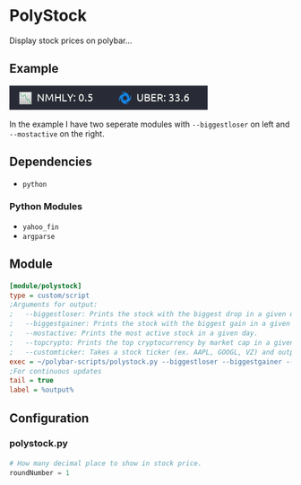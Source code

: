 # PolyStock
Display stock prices on polybar...

## Example
![polystock](screenshots/1.png)

In the example I have two seperate modules with `--biggestloser` on left and `--mostactive` on the right.
## Dependencies
* `python`

### Python Modules
* `yahoo_fin`
* `argparse`

## Module
```ini
[module/polystock]
type = custom/script
;Arguments for output:
;   --biggestloser: Prints the stock with the biggest drop in a given day.
;   --biggestgainer: Prints the stock with the biggest gain in a given day.
;   --mostactive: Prints the most active stock in a given day.
;   --topcrypto: Prints the top cryptocurrency by market cap in a given day.
;   --customticker: Takes a stock ticker (ex. AAPL, GOOGL, VZ) and outputs the live price of that stock.
exec = ~/polybar-scripts/polystock.py --biggestloser --biggestgainer --mostactive --topcrypto --customticker AAPL
;For continuous updates
tail = true
label = %output%
```

## Configuration

### polystock.py

```python
# How many decimal place to show in stock price.
roundNumber = 1
```



